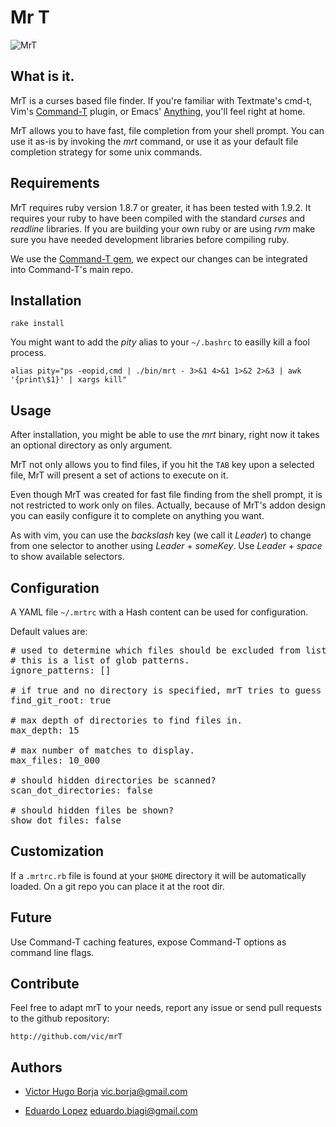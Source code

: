 Mr T
====

![MrT](http://images2.memegenerator.net/ImageMacro/6477443/I-pity-the-fool-who-doesnt-use-mrT.jpg?imageSize=Medium&generatorName=Mr-T)

What is it.
-----------

MrT is a curses based file finder. If you're familiar with Textmate's cmd-t,
Vim's [Command-T](http://wincent.com/products/command-t) plugin, or Emacs'
[Anything](http://www.emacswiki.org/emacs/Anything), you'll feel right at home. 

MrT allows you to have fast, file completion from your shell prompt. You can 
use it as-is by invoking the _mrt_ command, or use it as your default file
completion strategy for some unix commands.

Requirements
------------

MrT requires ruby version 1.8.7 or greater, it has been tested with 1.9.2. 
It requires your ruby to have been compiled with the standard _curses_ and 
_readline_ libraries. If you are building your own ruby or are using _rvm_ 
make sure you have needed development libraries before compiling ruby.

We use the [Command-T gem](http://github.com/vic/Command-T/tree/gem), we 
expect our changes can be integrated into Command-T's main repo.


Installation
------------

    rake install


You might want to add the *pity* alias to your <code>~/.bashrc</code> to easilly
kill a fool process.

    alias pity="ps -eopid,cmd | ./bin/mrt - 3>&1 4>&1 1>&2 2>&3 | awk '{print\$1}' | xargs kill"



Usage
-----

After installation, you might be able to use the _mrt_ binary, right now it 
takes an optional directory as only argument.

MrT not only allows you to find files, if you hit the <code>TAB</code> key upon
a selected file, MrT will present a set of actions to execute on it.

Even though MrT was created for fast file finding from the shell prompt, it
is not restricted to work only on files. Actually, because of MrT's addon
design you can easily configure it to complete on anything you want.

As with vim, you can use the _backslash_ key (we call it _Leader_) to change
from one selector to another using _Leader_ + _someKey_. 
Use _Leader_ + _space_ to show available selectors.


Configuration
-------------

A YAML file <code>~/.mrtrc</code> with a Hash content can be used for
configuration.

Default values are:

<pre>
# used to determine which files should be excluded from listings.
# this is a list of glob patterns.
ignore_patterns: []

# if true and no directory is specified, mrT tries to guess git project root.
find_git_root: true

# max depth of directories to find files in.
max_depth: 15

# max number of matches to display.
max_files: 10_000

# should hidden directories be scanned?
scan_dot_directories: false

# should hidden files be shown?
show_dot_files: false
</pre>



Customization
-------------

If a <code>.mrtrc.rb</code> file is found at your <code>$HOME</code> directory
it will be automatically loaded. On a git repo you can place it at the root dir.


Future
------

Use Command-T caching features, expose Command-T options as command line flags.


Contribute
----------

Feel free to adapt mrT to your needs, report any issue or send pull requests 
to the github repository:

    http://github.com/vic/mrT

Authors
-------

- [Victor Hugo Borja](http://github.com/vic) <vic.borja@gmail.com>

- [Eduardo Lopez](http://github.com/tapichu) <eduardo.biagi@gmail.com>
